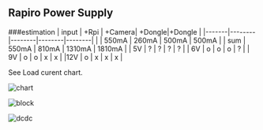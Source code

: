 ## Rapiro Power Supply

###estimation
| input | +Rpi   | +Camera| +Dongle|+Dongle |
|-------|--------|--------|--------|--------|
|       | 550mA  | 260mA  |  500mA |  500mA |
| sum   | 550mA  |  810mA | 1310mA | 1810mA |
| 5V    |   ?    |   ?    |   ?    |    ?   |
| 6V    |   o    |    o   |   o    |    ?   | 
| 9V    |   o    |    o   |   x    |    x   |
|12V    |   o    |    x   |   x    |    x   |

See Load curent chart.

![chart](https://raw.githubusercontent.com/oga00000001/RapiroTools/master/PowerSupply/loadcurrent.png)

![block](https://raw.githubusercontent.com/oga00000001/RapiroTools/master/PowerSupply/dcdc0.png)

![dcdc](https://raw.githubusercontent.com/oga00000001/RapiroTools/master/PowerSupply/dcdc1.png)
